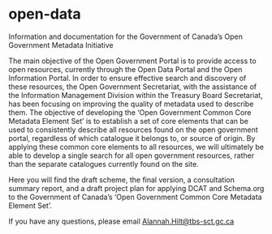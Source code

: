 open-data
=========

Information and documentation for the Government of Canada’s Open Government Metadata Initiative

The main objective of the Open Government Portal is to provide access to open resources, currently through the Open Data Portal and the Open Information Portal. In order to ensure effective search and discovery of these resources, the Open Government Secretariat, with the assistance of the Information Management Division within the Treasury Board Secretariat, has been focusing on improving the quality of metadata used to describe them. The objective of developing the ‘Open Government Common Core Metadata Element Set’ is to establish a set of core elements that can be used to consistently describe all resources found on the open government portal, regardless of which catalogue it belongs to, or source of origin. By applying these common core elements to all resources, we will ultimately be able to develop a single search for all open government resources, rather than the separate catalogues currently found on the site.

Here you will find the draft scheme, the final version, a consultation summary report, and a draft project plan for applying DCAT and Schema.org to the Government of Canada’s ‘Open Government Common Core Metadata Element Set’.

If you have any questions, please email Alannah.Hilt@tbs-sct.gc.ca

